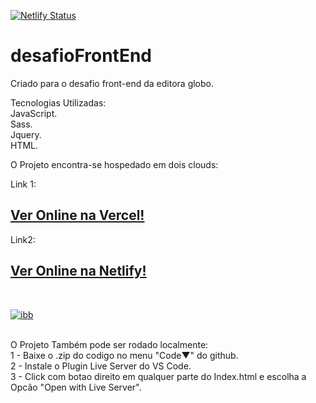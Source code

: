 [![Netlify Status](https://api.netlify.com/api/v1/badges/880a0ab0-a648-4f84-909e-b0d10712f536/deploy-status)](https://app.netlify.com/sites/desafiofrontendglobo/deploys) <br>

# desafioFrontEnd

 Criado para o desafio front-end da editora globo. <br>

Tecnologias Utilizadas: <br>
JavaScript. <br>
Sass. <br>
Jquery. <br>
HTML. <br>

O Projeto encontra-se hospedado em dois clouds: <br>

Link 1: <br>
<a href="https://desafio-front-end.vercel.app/"><h2><b>Ver Online na Vercel!</b></h2></a> 

Link2: <br>
<a href="https://desafiofrontendglobo.netlify.app/"><h2><b>Ver Online na Netlify!</b></h2></a> 

<br>

<a href="https://i.ibb.co/yN8rfKV/minutopic.jpg"><img src="https://i.ibb.co/yN8rfKV/minutopic.jpg" title="ibb" /></a>


<br>
O Projeto Também pode ser rodado localmente: <br>
1 - Baixe o .zip do codigo no menu "Code▼" do github. <br>
2 - Instale o Plugin Live Server do VS Code. <br>
3 - Click com botao direito em qualquer parte do Index.html e escolha a Opcão "Open with Live Server".
